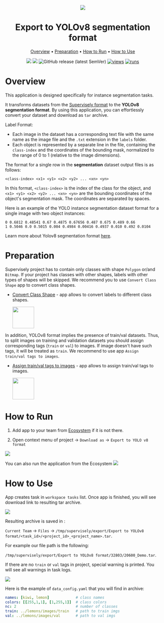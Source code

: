<div align="center" markdown>
<img src="https://user-images.githubusercontent.com/115161827/235631478-31056b4a-4945-4962-aef0-4bd5b7b73956.png"/>

# Export to YOLOv8 segmentation format

<p align="center">
  <a href="#Overview">Overview</a> •
  <a href="#Preparation">Preparation</a> •
  <a href="#How-to-Run">How to Run</a> •
  <a href="#How-to-Use">How to Use</a>
</p>
  
[![](https://img.shields.io/badge/supervisely-ecosystem-brightgreen)](https://ecosystem.supervise.ly/apps/supervisely-ecosystem/export-to-yolov8)
[![](https://img.shields.io/badge/slack-chat-green.svg?logo=slack)](https://supervise.ly/slack)
![GitHub release (latest SemVer)](https://img.shields.io/github/v/release/supervisely-ecosystem/export-to-yolov8)
[![views](https://app.supervise.ly/img/badges/views/supervisely-ecosystem/export-to-yolov8.png)](https://supervise.ly)
[![runs](https://app.supervise.ly/img/badges/runs/supervisely-ecosystem/export-to-yolov8.png)](https://supervise.ly)

</div>

# Overview

This application is designed specifically for instance segmentation tasks. 

It transforms datasets from the [Supervisely format](https://docs.supervise.ly/data-organization/00_ann_format_navi) to the **YOLOv8 segmentation format**. 
By using this application, you can effortlessly convert your dataset and download as `tar` archive.

Label Format:

- Each image in the dataset has a corresponding text file with the same name as the image file and the `.txt` extension in the `labels` folder. 
- Each object is represented by a separate line in the file, containing the `class-index` and the coordinates of the bounding mask, normalized to the range of 0 to 1 (relative to the image dimensions). 

The format for a single row in the **segmentation** dataset output files is as follows:

```
<class-index> <x1> <y1> <x2> <y2> ... <xn> <yn>
```

In this format, `<class-index>` is the index of the class for the object, and `<x1> <y1> <x2> <y2> ... <xn> <yn>` are the bounding coordinates of the object's segmentation mask. The coordinates are separated by spaces.

Here is an example of the YOLO instance segmentation dataset format for a single image with two object instances:

```
0 0.6812 0.48541 0.67 0.4875 0.67656 0.487 0.675 0.489 0.66
1 0.5046 0.0 0.5015 0.004 0.4984 0.00416 0.4937 0.010 0.492 0.0104
```

Learn more about Yolov8 segmentation format [here](https://docs.ultralytics.com/datasets/segment/).

# Preparation

Supervisely project has to contain only classes with shape `Polygon` or/and `Bitmap`. If your project has classes with other shapes, labels with other types of shapes will be skipped. We recommend you to use `Convert Class Shape` app to convert class shapes.

- [Convert Class Shape](https://ecosystem.supervise.ly/apps/convert-class-shape) - app allows to convert labels to different class shapes.  
    
    <img data-key="sly-module-link" data-module-slug="supervisely-ecosystem/convert-class-shape" src="https://user-images.githubusercontent.com/115161827/235643553-d5dd001e-22ef-4e74-a303-b7cfd251b7fd.png" height="70px" margin-bottom="20px"/>

In addition, YOLOv8 format implies the presence of train/val datasets. Thus, to split images on training and validation datasets you should assign  corresponding tags (`train` or `val`) to images. If image doesn't have such tags, it will be treated as `train`. We recommend to use app `Assign train/val tags to images`. 

- [Assign train/val tags to images](https://ecosystem.supervise.ly/apps/tag-train-val-test) - app allows to assign train/val tags to images.  
    
    <img data-key="sly-module-link" data-module-slug="supervisely-ecosystem/tag-train-val-test" src="https://user-images.githubusercontent.com/115161827/235643549-d0f4ea23-c75e-46f2-8767-3d786eb79207.png" height="70px" margin-bottom="20px"/>
    
# How to Run 
1. Add app to your team from [Ecosystem](https://ecosystem.supervise.ly/apps/export-to-yolov8) if it is not there.

2. Open context menu of project -> `Download as` -> `Export to YOLO v8 format` 
<img src="https://user-images.githubusercontent.com/115161827/235641219-43f67765-99ff-4ece-803b-3cbbb07011c4.png" />

You can also run the application from the Ecosystem
<img src="https://user-images.githubusercontent.com/115161827/235641214-50e93901-3c4b-4976-911b-c50940e84972.png" />

# How to Use

App creates task in `workspace tasks` list. Once app is finished, you will see download link to resulting tar archive. 

<img src="https://user-images.githubusercontent.com/115161827/235643943-8e4d6be2-56aa-46bf-b4bb-c017e93b32a0.png" />

Resulting archive is saved in : 

`Current Team` -> `Files` -> `/tmp/supervisely/export/Export to YOLOv8 format/<task_id>/<project_id>_<project_name>.tar`. 

For example our file path is the following: 

`/tmp/supervisely/export/Export to YOLOv8 format/32803/20600_Demo.tar`.

If there are no `train` or `val` tags in project, special warning is printed. You will see all warnings in task logs.

<img src="https://user-images.githubusercontent.com/115161827/235644472-16b3076e-7929-42c3-9f8c-7c1dcb0ca6be.png" />


Here is the example of `data_config.yaml` that you will find in archive:


```yaml
names: [kiwi, lemon]            # class names
colors: [[255,1,1], [1,255,1]]  # class colors
nc: 2                           # number of classes
train: ../lemons/images/train   # path to train imgs
val: ../lemons/images/val       # path to val imgs
```
